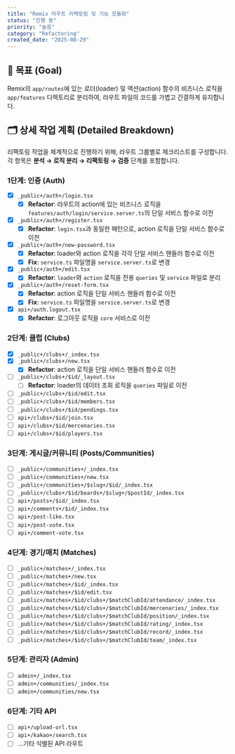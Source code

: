```yaml
---
title: "Remix 라우트 리팩토링 및 기능 모듈화"
status: "진행 중"
priority: "높음"
category: "Refactoring"
created_date: "2025-08-29"
---
```


## 🎯 목표 (Goal)

Remix의 `app/routes`에 있는 로더(loader) 및 액션(action) 함수의 비즈니스 로직을 `app/features` 디렉토리로 분리하여, 라우트 파일의 코드를 가볍고 간결하게 유지합니다.

## 🗂️ 상세 작업 계획 (Detailed Breakdown)

리팩토링 작업을 체계적으로 진행하기 위해, 라우트 그룹별로 체크리스트를 구성합니다. 각 항목은 **분석 → 로직 분리 → 리팩토링 → 검증** 단계를 포함합니다.

### 1단계: 인증 (Auth)
- [x] `_public+/auth+/login.tsx`
  - [x] **Refactor**: 라우트의 action에 있는 비즈니스 로직을 `features/auth/login/service.server.ts`의 단일 서비스 함수로 이전
- [x] `_public+/auth+/register.tsx`
  - [x] **Refactor**: `login.tsx`과 동일한 패턴으로, action 로직을 단일 서비스 함수로 이전
- [x] `_public+/auth+/new-password.tsx`
  - [x] **Refactor**: loader와 action 로직을 각각 단일 서비스 핸들러 함수로 이전
  - [x] **Fix**: `service.ts` 파일명을 `service.server.ts`로 변경
- [x] `_public+/auth+/edit.tsx`
  - [x] **Refactor**: `loader`와 `action` 로직을 전용 `queries` 및 `service` 파일로 분리
- [x] `_public+/auth+/reset-form.tsx`
  - [x] **Refactor**: action 로직을 단일 서비스 핸들러 함수로 이전
  - [x] **Fix**: `service.ts` 파일명을 `service.server.ts`로 변경
- [x] `api+/auth.logout.tsx`
  - [x] **Refactor**: 로그아웃 로직을 `core` 서비스로 이전

### 2단계: 클럽 (Clubs)
- [x] `_public+/clubs+/_index.tsx`
- [x] `_public+/clubs+/new.tsx`
  - [x] **Refactor**: action 로직을 단일 서비스 핸들러 함수로 이전
- [ ] `_public+/clubs+/$id/_layout.tsx`
  - [ ] **Refactor**: loader의 데이터 조회 로직을 `queries` 파일로 이전
- [ ] `_public+/clubs+/$id/edit.tsx`
- [ ] `_public+/clubs+/$id/members.tsx`
- [ ] `_public+/clubs+/$id/pendings.tsx`
- [ ] `api+/clubs+/$id/join.tsx`
- [ ] `api+/clubs+/$id/mercenaries.tsx`
- [ ] `api+/clubs+/$id/players.tsx`

### 3단계: 게시글/커뮤니티 (Posts/Communities)
- [ ] `_public+/communities+/_index.tsx`
- [ ] `_public+/communities+/new.tsx`
- [ ] `_public+/communities+/$slug+/$id/_index.tsx`
- [ ] `_public+/clubs+/$id/boards+/$slug+/$postId/_index.tsx`
- [ ] `api+/posts+/$id/_index.tsx`
- [ ] `api+/comments+/$id/_index.tsx`
- [ ] `api+/post-like.tsx`
- [ ] `api+/post-vote.tsx`
- [ ] `api+/comment-vote.tsx`

### 4단계: 경기/매치 (Matches)
- [ ] `_public+/matches+/_index.tsx`
- [ ] `_public+/matches+/new.tsx`
- [ ] `_public+/matches+/$id/_index.tsx`
- [ ] `_public+/matches+/$id/edit.tsx`
- [ ] `_public+/matches+/$id/clubs+/$matchClubId/attendance/_index.tsx`
- [ ] `_public+/matches+/$id/clubs+/$matchClubId/mercenaries/_index.tsx`
- [ ] `_public+/matches+/$id/clubs+/$matchClubId/position/_index.tsx`
- [ ] `_public+/matches+/$id/clubs+/$matchClubId/rating/_index.tsx`
- [ ] `_public+/matches+/$id/clubs+/$matchClubId/record/_index.tsx`
- [ ] `_public+/matches+/$id/clubs+/$matchClubId/team/_index.tsx`

### 5단계: 관리자 (Admin)
- [ ] `admin+/_index.tsx`
- [ ] `admin+/communities/_index.tsx`
- [ ] `admin+/communities/new.tsx`

### 6단계: 기타 API
- [ ] `api+/upload-url.tsx`
- [ ] `api+/kakao+/search.tsx`
- [ ] ...기타 식별된 API 라우트